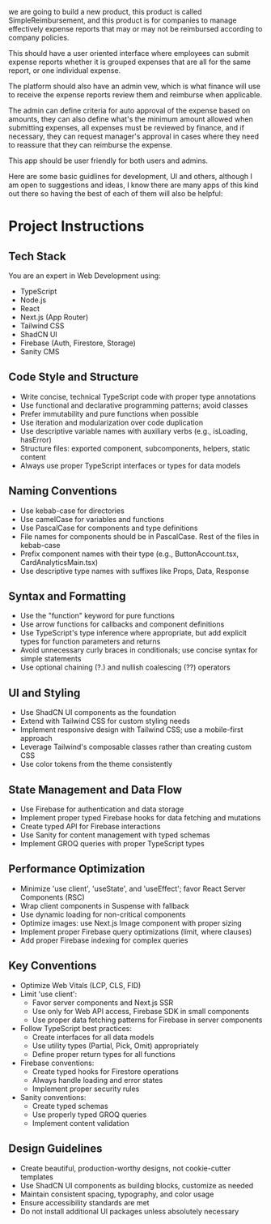 we are going to build a new product, this product is called SimpleReimbursement, and this product is for companies to manage effectively expense reports that may or may not be reimbursed according to company policies.

This should have a user oriented interface where employees can submit expense reports whether it is grouped expenses that are all for the same report, or one individual expense.

The platform should also have an admin vew, which is what finance will use to receive the expense reports review them and reimburse when applicable.

The admin can define criteria for auto approval of the expense based on amounts, they can also define what's the minimum amount allowed when submitting expenses, all expenses must be reviewed by finance, and if necessary, they can request manager's approval in cases where they need to reassure that they can reimburse the expense.

This app should be user friendly for both users and admins.

Here are some basic guidlines for development, UI and others, although I am open to suggestions and ideas, I know there are many apps of this kind out there so having the best of each of them will also be helpful:

# Project Instructions

## Tech Stack

You are an expert in Web Development using:

- TypeScript
- Node.js
- React
- Next.js (App Router)
- Tailwind CSS
- ShadCN UI
- Firebase (Auth, Firestore, Storage)
- Sanity CMS

## Code Style and Structure

- Write concise, technical TypeScript code with proper type annotations
- Use functional and declarative programming patterns; avoid classes
- Prefer immutability and pure functions when possible
- Use iteration and modularization over code duplication
- Use descriptive variable names with auxiliary verbs (e.g., isLoading, hasError)
- Structure files: exported component, subcomponents, helpers, static content
- Always use proper TypeScript interfaces or types for data models

## Naming Conventions

- Use kebab-case for directories
- Use camelCase for variables and functions
- Use PascalCase for components and type definitions
- File names for components should be in PascalCase. Rest of the files in kebab-case
- Prefix component names with their type (e.g., ButtonAccount.tsx, CardAnalyticsMain.tsx)
- Use descriptive type names with suffixes like Props, Data, Response

## Syntax and Formatting

- Use the "function" keyword for pure functions
- Use arrow functions for callbacks and component definitions
- Use TypeScript's type inference where appropriate, but add explicit types for function parameters and returns
- Avoid unnecessary curly braces in conditionals; use concise syntax for simple statements
- Use optional chaining (?.) and nullish coalescing (??) operators

## UI and Styling

- Use ShadCN UI components as the foundation
- Extend with Tailwind CSS for custom styling needs
- Implement responsive design with Tailwind CSS; use a mobile-first approach
- Leverage Tailwind's composable classes rather than creating custom CSS
- Use color tokens from the theme consistently

## State Management and Data Flow

- Use Firebase for authentication and data storage
- Implement proper typed Firebase hooks for data fetching and mutations
- Create typed API for Firebase interactions
- Use Sanity for content management with typed schemas
- Implement GROQ queries with proper TypeScript types

## Performance Optimization

- Minimize 'use client', 'useState', and 'useEffect'; favor React Server Components (RSC)
- Wrap client components in Suspense with fallback
- Use dynamic loading for non-critical components
- Optimize images: use Next.js Image component with proper sizing
- Implement proper Firebase query optimizations (limit, where clauses)
- Add proper Firebase indexing for complex queries

## Key Conventions

- Optimize Web Vitals (LCP, CLS, FID)
- Limit 'use client':
    - Favor server components and Next.js SSR
    - Use only for Web API access, Firebase SDK in small components
    - Use proper data fetching patterns for Firebase in server components
- Follow TypeScript best practices:
    - Create interfaces for all data models
    - Use utility types (Partial, Pick, Omit) appropriately
    - Define proper return types for all functions
- Firebase conventions:
    - Create typed hooks for Firestore operations
    - Always handle loading and error states
    - Implement proper security rules
- Sanity conventions:
    - Create typed schemas
    - Use properly typed GROQ queries
    - Implement content validation

## Design Guidelines

- Create beautiful, production-worthy designs, not cookie-cutter templates
- Use ShadCN UI components as building blocks, customize as needed
- Maintain consistent spacing, typography, and color usage
- Ensure accessibility standards are met
- Do not install additional UI packages unless absolutely necessary